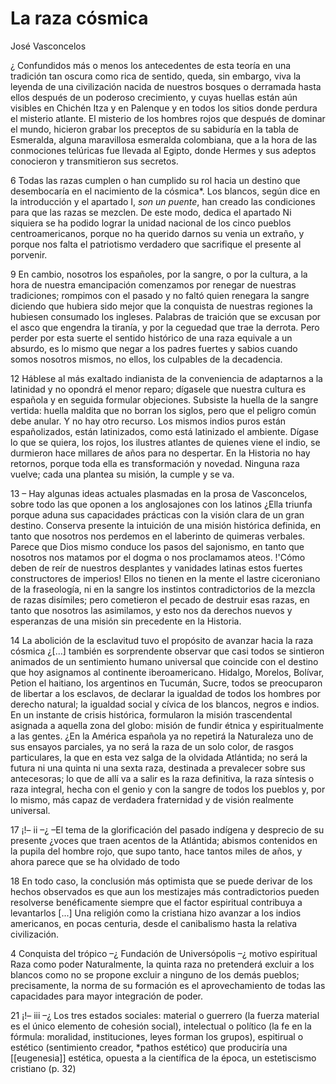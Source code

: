 # La raza cósmica
José Vasconcelos

¿ Confundidos más o menos los antecedentes de esta teoría en una tradición tan oscura como rica de sentido, queda, sin embargo, viva la leyenda de una civilización nacida de nuestros bosques o derramada hasta ellos después de un poderoso crecimiento, y cuyas huellas están aún visibles en Chichén Itza y en Palenque y en todos los sitios donde perdura el misterio atlante. El misterio de los hombres rojos que después de dominar el mundo, hicieron grabar los preceptos de su sabiduría en la tabla de Esmeralda, alguna maravillosa esmeralda colombiana, que a la hora de las conmociones telúricas fue llevada al Egipto, donde Hermes y sus adeptos conocieron y transmitieron sus secretos. 

6 Todas las razas cumplen o han cumplido su rol hacia un destino que desembocaría en el nacimiento de la cósmica*. Los blancos, según dice en la introducción y el apartado I, *son un puente*, han creado las condiciones para que las razas se mezclen. De este modo, dedica el apartado Ni siquiera se ha podido lograr la unidad nacional de los cinco pueblos centroamericanos, porque no ha querido darnos su venia un extraño, y porque nos falta el patriotismo verdadero que sacrifique el presente al porvenir. 

9 En cambio, nosotros los españoles, por la sangre, o por la cultura, a la hora de nuestra emancipación comenzamos por renegar de nuestras tradiciones; rompimos con el pasado y no faltó quien renegara la sangre diciendo que hubiera sido mejor que la conquista de nuestras regiones la hubiesen consumado los ingleses. Palabras de traición que se excusan por el asco que engendra la tiranía, y por la ceguedad que trae la derrota. Pero perder por esta suerte el sentido histórico de una raza equivale a un absurdo, es lo mismo que negar a los padres fuertes y sabios cuando somos nosotros mismos, no ellos, los culpables de la decadencia. 

12 Háblese al más exaltado indianista de la conveniencia de adaptarnos a la latinidad y no opondrá el menor reparo; dígasele que nuestra cultura es española y en seguida formular objeciones. Subsiste la huella de la sangre vertida: huella maldita que no borran los siglos, pero que el peligro común debe anular. Y no hay otro recurso. Los mismos indios puros están españolizados, están latinizados, como está latinizado el ambiente. Dígase lo que se quiera, los rojos, los ilustres atlantes de quienes viene el indio, se durmieron hace millares de años para no despertar. En la Historia no hay retornos, porque toda ella es transformación y novedad. Ninguna raza vuelve; cada una plantea su misión, la cumple y se va. 

13 – Hay algunas ideas actuales plasmadas en la prosa de Vasconcelos, sobre todo las que oponen a los anglosajones con los latinos ¿Ella triunfa porque aduna sus capacidades prácticas con la visión clara de un gran destino. Conserva presente la intuición de una misión histórica definida, en tanto que nosotros nos perdemos en el laberinto de quimeras verbales. Parece que Dios mismo conduce los pasos del sajonismo, en tanto que nosotros nos matamos por el dogma o nos proclamamos ateos. !'Cómo deben de reír de nuestros desplantes y vanidades latinas estos fuertes constructores de imperios! Ellos no tienen en la mente el lastre ciceroniano de la fraseología, ni en la sangre los instintos contradictorios de la mezcla de razas disímiles; pero cometieron el pecado de destruir esas razas, en tanto que nosotros las asimilamos, y esto nos da derechos nuevos y esperanzas de una misión sin precedente en la Historia. 

14 La abolición de la esclavitud tuvo el propósito de avanzar hacia la raza cósmica ¿[...] también es sorprendente observar que casi todos se sintieron animados de un sentimiento humano universal que coincide con el destino que hoy asignamos al continente iberoamericano. Hidalgo, Morelos, Bolívar, Petion el haitiano, los argentinos en Tucumán, Sucre, todos se preocuparon de libertar a los esclavos, de declarar la igualdad de todos los hombres por derecho natural; la igualdad social y cívica de los blancos, negros e indios. En un instante de crisis histórica, formularon la misión trascendental asignada a aquella zona del globo: misión de fundir étnica y espiritualmente a las gentes. ¿En la América española ya no repetirá la Naturaleza uno de sus ensayos parciales, ya no será la raza de un solo color, de rasgos particulares, la que en esta vez salga de la olvidada Atlántida; no será la futura ni una quinta ni una sexta raza, destinada a prevalecer sobre sus antecesoras; lo que de allí va a salir es la raza definitiva, la raza síntesis o raza integral, hecha con el genio y con la sangre de todos los pueblos y, por lo mismo, más capaz de verdadera fraternidad y de visión realmente universal. 

17 ¡!– ii –¿ –El tema de la glorificación del pasado indígena y desprecio de su presente ¿voces que traen acentos de la Atlántida; abismos contenidos en la pupila del hombre rojo, que supo tanto, hace tantos miles de años, y ahora parece que se ha olvidado de todo 

18 En todo caso, la conclusión más optimista que se puede derivar de los hechos observados es que aun los mestizajes más contradictorios pueden resolverse benéficamente siempre que el factor espiritual contribuya a levantarlos [...] Una religión como la cristiana hizo avanzar a los indios americanos, en pocas centuria, desde el canibalismo hasta la relativa civilización.

4 Conquista del trópico –¿ Fundación de Universópolis –¿ motivo espiritual Raza como poder Naturalmente, la quinta raza no pretenderá excluir a los blancos como no se propone excluir a ninguno de los demás pueblos; precisamente, la norma de su formación es el aprovechamiento de todas las capacidades para mayor integración de poder. 

21 ¡!– iii –¿ Los tres estados sociales: material o guerrero (la fuerza material es el único elemento de cohesión social), intelectual o político (la fe en la fórmula: moralidad, instituciones, leyes forman los grupos), espitirual o estético (sentimiento creador, *pathos estético) que produciría una [[eugenesia]] estética, opuesta a la científica de la época, un estetiscismo cristiano (p. 32)
